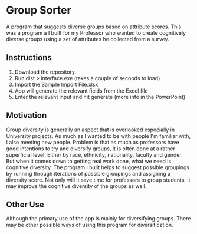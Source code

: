 # Group Sorter
A program that suggests diverse groups based on attribute scores. This was a program a I built for my Professor who wanted to create cognitively diverse groups using a set of attributes he collected from a survey.

## Instructions
1. Download the repository.
2. Run dist > interface.exe (takes a couple of seconds to load)
3. Import the Sample Import File.xlsx
4. App will generate the relevant fields from the Excel file
5. Enter the relevant input and hit generate (more info in the PowerPoint)

## Motivation
Group diversity is generally an aspect that is overlooked especially in University projects. As much as I wanted to be with people I'm familiar with, I also meeting new people. Problem is that as much as professors have good intentions to try and diversify groups, it is often done at a rather superficial level. Either by race, ethnicity, nationality, faculty and gender. But when it comes down to getting real work done, what we need is cognitive diversity. The program I built helps to suggest possible groupings by running through iterations of possible groupings and assigning a diversity score. Not only will it save time for professors to group students, it may improve the cognitive diversity of the groups as well. 

## Other Use
Although the primary use of the app is mainly for diversifying groups. There may be other possible ways of using this program for diversification.
